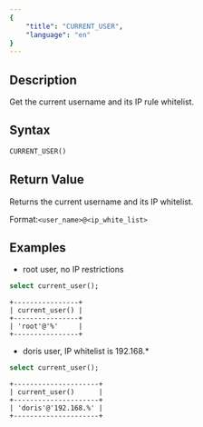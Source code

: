 ```yaml
---
{
    "title": "CURRENT_USER",
    "language": "en"
}
---
```


## Description

Get the current username and its IP rule whitelist.

## Syntax

```sql
CURRENT_USER()
```

## Return Value

Returns the current username and its IP whitelist.

Format:`<user_name>@<ip_white_list>`

## Examples

- root user, no IP restrictions
```sql
select current_user();
```

```text
+----------------+
| current_user() |
+----------------+
| 'root'@'%'     |
+----------------+
```

- doris user, IP whitelist is 192.168.*
```sql
select current_user();
```

```text
+---------------------+
| current_user()      |
+---------------------+
| 'doris'@'192.168.%' |
+---------------------+
```


